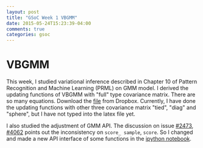 ```yaml
---
layout: post
title: "GSoC Week 1 VBGMM"
date: 2015-05-24T15:23:39-04:00
comments: true
categories: gsoc
---
```


# VBGMM
This week, I studied variational inference described in Chapter 10 of Pattern Recognition and Machine Learning (PRML) on GMM model. 
I derived the updating functions of VBGMM with "full" type covariance matrix. There are so many equations. Download the [file](https://www.dropbox.com/s/8hlbb7dlwllwcry/VBGMM.pdf?dl=0) from Dropbox. Currently, I have done
the updating functions with other three covariance matrix "tied", "diag" and "sphere", but I have not typed into the latex file yet.

I also studied the adjustment of GMM API. The discussion on issue [#2473](https://github.com/scikit-learn/scikit-learn/issues/2473), [#4062](https://github.com/scikit-learn/scikit-learn/issues/4062) points out the inconsistency on ``score_ sample``, ``score``. So I changed and made a new API interface of some functions in the [ipython notebook](http://nbviewer.ipython.org/gist/xuewei4d/de5492d0320eed561b78/GMM_API.ipynb?flush_cache=true). 


